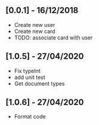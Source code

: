 ## [0.0.1] - 16/12/2018

* Create new user
* Create new card 
* TODO: associate card with user

## [1.0.5] - 27/04/2020

* Fix typeInt
* add unit test
* Get document types

## [1.0.6] - 27/04/2020

* Format code
